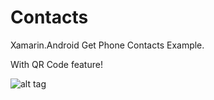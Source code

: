 # Contacts
Xamarin.Android Get Phone Contacts Example.

With QR Code feature!

![alt tag](https://media.giphy.com/media/QmbeGeRYoODfi/giphy.gif)
